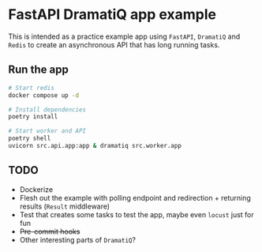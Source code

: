 # FastAPI DramatiQ app example

This is intended as a practice example app using `FastAPI`, `DramatiQ` and `Redis` to create an
asynchronous API that has long running tasks.

## Run the app

```sh
# Start redis
docker compose up -d

# Install dependencies
poetry install

# Start worker and API
poetry shell
uvicorn src.api.app:app & dramatiq src.worker.app
```

## TODO

- Dockerize
- Flesh out the example with polling endpoint and redirection + returning results (`Result`
  middleware)
- Test that creates some tasks to test the app, maybe even `locust` just for fun
- ~~Pre-commit hooks~~
- Other interesting parts of `DramatiQ`?
